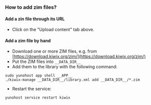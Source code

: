 ### How to add zim files?

#### Add a zin file through its URL
- Click on the "Upload content" tab above.

#### Add a zim file by hand
- Download one or more ZIM files, e.g. from [https://download.kiwix.org/zim/](https://download.kiwix.org/zim/)
- Put the ZIM files into `__DATA_DIR__`
- Add them to the library with the following command:
```
sudo yunohost app shell __APP__
./kiwix-manage __DATA_DIR__/library.xml add __DATA_DIR__/*.zim
```

- Restart the service:

`yunohost service restart kiwix`
